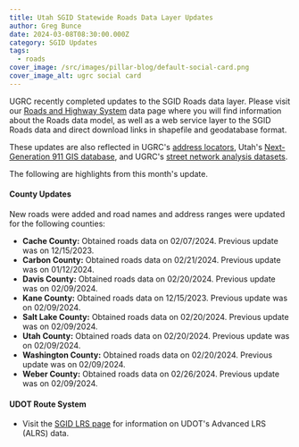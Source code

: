 ```yaml
---
title: Utah SGID Statewide Roads Data Layer Updates
author: Greg Bunce
date: 2024-03-08T08:30:00.000Z
category: SGID Updates
tags:
  - roads
cover_image: /src/images/pillar-blog/default-social-card.png
cover_image_alt: ugrc social card
---
```


UGRC recently completed updates to the SGID Roads data layer. Please visit our [Roads and Highway System](/products/sgid/transportation/road-centerlines/) data page where you will find information about the Roads data model, as well as a web service layer to the SGID Roads data and direct download links in shapefile and geodatabase format.

These updates are also reflected in UGRC's [address locators](/products/sgid/address/), Utah's [Next-Generation 911 GIS database](/solutions/for-emergency-response/), and UGRC's [street network analysis datasets](/products/sgid/transportation/street-network/).

The following are highlights from this month's update.

#### County Updates

New roads were added and road names and address ranges were updated for the following counties:

- **Cache County:** Obtained roads data on 02/07/2024. Previous update was on 12/15/2023.
- **Carbon County:** Obtained roads data on 02/21/2024. Previous update was on 01/12/2024.
- **Davis County:** Obtained roads data on 02/20/2024. Previous update was on 02/09/2024.
- **Kane County:** Obtained roads data on 12/15/2023. Previous update was on 02/09/2024.
- **Salt Lake County:** Obtained roads data on 02/20/2024. Previous update was on 02/09/2024.
- **Utah County:** Obtained roads data on 02/20/2024. Previous update was on 02/09/2024.
- **Washington County:** Obtained roads data on 02/20/2024. Previous update was on 02/09/2024.
- **Weber County:** Obtained roads data on 02/26/2024. Previous update was on 02/09/2024.

#### UDOT Route System

- Visit the [SGID LRS page](/products/sgid/transportation/road-centerlines/) for information on UDOT's Advanced LRS (ALRS) data.
